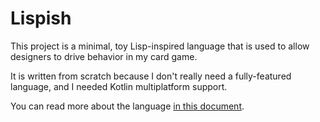 # Lispish

This project is a minimal, toy Lisp-inspired language that is used to allow designers to drive behavior in my card game.

It is written from scratch because I don't really need a fully-featured language, and I needed Kotlin multiplatform
support.

You can read more about the language
[in this document](https://docs.google.com/document/d/1POycgvAbhjU4zHqLbSg0ARMsd0OQKV3wLeBTpop2iT0/edit#heading=h.46xbd5s6e9mh).